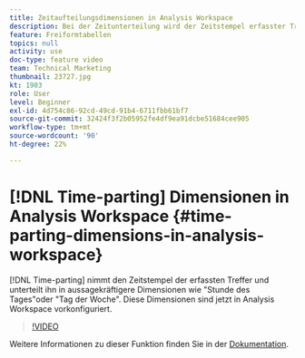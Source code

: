 ```yaml
---
title: Zeitaufteilungsdimensionen in Analysis Workspace
description: Bei der Zeitunterteilung wird der Zeitstempel erfasster Treffer in aussagekräftigere Dimensionen wie "Stunde des Tages"oder "Tag der Woche"unterteilt. Diese Dimensionen sind jetzt in Analysis Workspace vorkonfiguriert.
feature: Freiformtabellen
topics: null
activity: use
doc-type: feature video
team: Technical Marketing
thumbnail: 23727.jpg
kt: 1903
role: User
level: Beginner
exl-id: 4d754c86-92cd-49cd-91b4-6711fbb61bf7
source-git-commit: 32424f3f2b05952fe4df9ea91dcbe51684cee905
workflow-type: tm+mt
source-wordcount: '90'
ht-degree: 22%

---
```


# [!DNL Time-parting] Dimensionen in Analysis Workspace {#time-parting-dimensions-in-analysis-workspace}

[!DNL Time-parting] nimmt den Zeitstempel der erfassten Treffer und unterteilt ihn in aussagekräftigere Dimensionen wie &quot;Stunde des Tages&quot;oder &quot;Tag der Woche&quot;. Diese Dimensionen sind jetzt in Analysis Workspace vorkonfiguriert.

>[!VIDEO](https://video.tv.adobe.com/v/23727/?quality=12)

Weitere Informationen zu dieser Funktion finden Sie in der [Dokumentation](https://marketing.adobe.com/resources/help/en_US/analytics/analysis-workspace/time-parting-dimensions.html).
